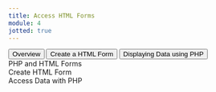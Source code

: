 ```yaml
---
title: Access HTML Forms
module: 4
jotted: true
---
```


<div class="tab">
  <button class="tablinks active" onclick="openTab(event, 'Overview')">Overview</button>
  <button class="tablinks" onclick="openTab(event, 'Create')">Create a HTML Form</button>
 <button class="tablinks" onclick="openTab(event, 'Display')">Displaying Data using PHP</button>
 
</div>

<div id="Overview" class="tabcontent" style="display:block">
PHP and HTML Forms
</div>

<div id="Create" class="tabcontent">
Create HTML Form
</div>

<div id="Display" class="tabcontent">
Access Data with PHP
</div>

